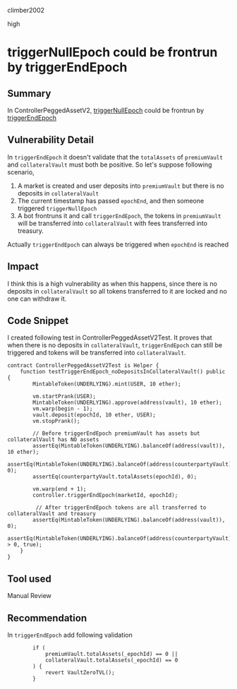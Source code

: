 climber2002

high

# triggerNullEpoch could be frontrun by triggerEndEpoch

## Summary
In ControllerPeggedAssetV2, [triggerNullEpoch](https://github.com/sherlock-audit/2023-03-Y2K/blob/main/Earthquake/src/v2/Controllers/ControllerPeggedAssetV2.sol#L208) could be frontrun by [triggerEndEpoch](https://github.com/sherlock-audit/2023-03-Y2K/blob/main/Earthquake/src/v2/Controllers/ControllerPeggedAssetV2.sol#L144) 

## Vulnerability Detail
In `triggerEndEpoch` it doesn't validate that the `totalAssets` of `premiumVault` and `collateralVault` must both be positive. So let's suppose following scenario,

1. A market is created and user deposits into `premiumVault` but there is no deposits in `collateralVault`
2. The current timestamp has passed `epochEnd`, and then someone triggered `triggerNullEpoch`
3. A bot frontruns it and call `triggerEndEpoch`, the tokens in `premiumVault` will be transferred into `collateralVault` with fees transferred into treasury. 

Actually `triggerEndEpoch` can always be triggered when `epochEnd` is reached

## Impact
I think this is a high vulnerability as when this happens, since there is no deposits in `collateralVault` so all tokens transferred to it are locked and no one can withdraw it.

## Code Snippet
I created following test in ControllerPeggedAssetV2Test. It proves that when there is no deposits in `collateralVault`, `triggerEndEpoch` can still be triggered and tokens will be transferred into `collateralVault`. 

```solidity
contract ControllerPeggedAssetV2Test is Helper {
    function testTriggerEndEpoch_noDepositsInCollateralVault() public {
        MintableToken(UNDERLYING).mint(USER, 10 ether);
        
        vm.startPrank(USER);
        MintableToken(UNDERLYING).approve(address(vault), 10 ether);
        vm.warp(begin - 1);
        vault.deposit(epochId, 10 ether, USER);
        vm.stopPrank();
        
        // Before triggerEndEpoch premiumVault has assets but collateralVault has NO assets
        assertEq(MintableToken(UNDERLYING).balanceOf(address(vault)), 10 ether);
        assertEq(MintableToken(UNDERLYING).balanceOf(address(counterpartyVault)), 0);
        assertEq(counterpartyVault.totalAssets(epochId), 0);
        
        vm.warp(end + 1);
        controller.triggerEndEpoch(marketId, epochId);
        
         // After triggerEndEpoch tokens are all transferred to collateralVault and treasury
        assertEq(MintableToken(UNDERLYING).balanceOf(address(vault)), 0);
        assertEq(MintableToken(UNDERLYING).balanceOf(address(counterpartyVault)) > 0, true);
    }
}
```

## Tool used

Manual Review

## Recommendation
In `triggerEndEpoch` add following validation

```solidity
        if (
            premiumVault.totalAssets(_epochId) == 0 ||
            collateralVault.totalAssets(_epochId) == 0
        ) {
            revert VaultZeroTVL();
        }
```